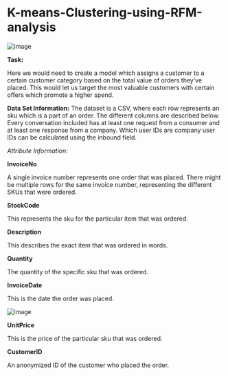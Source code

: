 # K-means-Clustering-using-RFM-analysis

![image](https://user-images.githubusercontent.com/85283934/139312691-2a532265-c38e-4997-a3a0-f500c93262df.png)

**Task:**

Here we would need to create a model which assigns a customer to a certain customer category based on the total value of orders they’ve placed. This would let us target the most valuable customers with certain offers which promote a higher spend.

**Data Set Information:**
The dataset is a CSV, where each row represents an sku which is a part of an order. The different columns are described below. Every conversation included has at least one request from a consumer and at least one response from a company. Which user IDs are company user IDs can be calculated using the inbound field.

*Attribute Information:*

**InvoiceNo**

A single invoice number represents one order that was placed. There might be multiple rows for the same invoice number, representing the different SKUs that were ordered.

**StockCode**

This represents the sku for the particular item that was ordered.

**Description**

This describes the exact item that was ordered in words.

**Quantity**

The quantity of the specific sku that was ordered.

**InvoiceDate**

This is the date the order was placed.

![image](https://user-images.githubusercontent.com/85283934/139314245-55f61527-6ce1-4a65-a01a-a1877701cc07.png)


**UnitPrice**

This is the price of the particular sku that was ordered.

**CustomerID**

An anonymized ID of the customer who placed the order.
